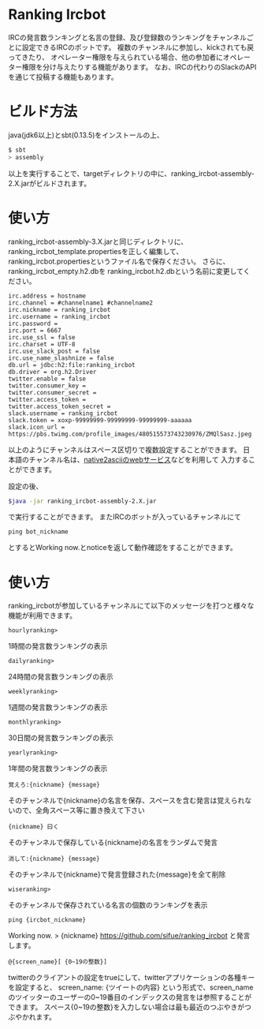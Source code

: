 # Ranking Ircbot
IRCの発言数ランキングと名言の登録、及び登録数のランキングをチャンネルごとに設定できるIRCのボットです。
複数のチャンネルに参加し、kickされても戻ってきたり、
オペレーター権限を与えられている場合、他の参加者にオペレーター権限を分け与えたりする機能があります。
なお、IRCの代わりのSlackのAPIを通じて投稿する機能もあります。

# ビルド方法
java(jdk6以上)とsbt(0.13.5)をインストールの上、

```sh
$ sbt
> assembly
```
以上を実行することで、targetディレクトリの中に、ranking_ircbot-assembly-2.X.jarがビルドされます。

# 使い方
ranking_ircbot-assembly-3.X.jarと同じディレクトリに、
ranking_ircbot_template.propertiesを正しく編集して、
ranking_ircbot.propertiesというファイル名で保存ください。
さらに、ranking_ircbot_empty.h2.dbを
ranking_ircbot.h2.dbという名前に変更してください。

```properties
irc.address = hostname
irc.channel = #channelname1 #channelname2
irc.nickname = ranking_ircbot
irc.username = ranking_ircbot
irc.password =
irc.port = 6667
irc.use_ssl = false
irc.charset = UTF-8
irc.use_slack_post = false
irc.use_name_slashnize = false
db.url = jdbc:h2:file:ranking_ircbot
db.driver = org.h2.Driver
twitter.enable = false
twitter.consumer_key =
twitter.consumer_secret =
twitter.access_token =
twitter.access_token_secret =
slack.username = ranking_ircbot
slack.token = xoxp-99999999-99999999-99999999-aaaaaa
slack.icon_url = https://pbs.twimg.com/profile_images/480515573743230976/ZMQlSasz.jpeg
```
以上のようにチャンネルはスペース区切りで複数設定することができます。
日本語のチャンネル名は、[native2asciiのwebサービス](http://lithium.homedns.org/~shanq/bitsnbytes/native2ascii_en.html)などを利用して
入力することができます。

設定の後、

```sh
$java -jar ranking_ircbot-assembly-2.X.jar
```

で実行することができます。
またIRCのボットが入っているチャンネルにて
```
ping bot_nickname
```
とするとWorking now.とnoticeを返して動作確認をすることができます。

# 使い方
ranking_ircbotが参加しているチャンネルにて以下のメッセージを打つと様々な機能が利用できます。

```
hourlyranking>
```
1時間の発言数ランキングの表示

```
dailyranking>
```
24時間の発言数ランキングの表示

```
weeklyranking>
```
1週間の発言数ランキングの表示

```
monthlyranking>
```
30日間の発言数ランキングの表示

```
yearlyranking>
```
1年間の発言数ランキングの表示

```
覚えろ:{nickname} {message}
```
そのチャンネルで{nickname}の名言を保存、スペースを含む発言は覚えられないので、全角スペース等に置き換えて下さい

```
{nickname} 曰く
```
そのチャンネルで保存している{nickname}の名言をランダムで発言

```
消して:{nickname} {message}
```
そのチャンネルで{nickname}で発言登録された{message}を全て削除

```
wiseranking>
```
そのチャンネルで保存されている名言の個数のランキングを表示


```
ping {ircbot_nickname}
```
Working now. > {nickname} https://github.com/sifue/ranking_ircbot と発言します。

```
@{screen_name}[ {0~19の整数}]
```
twitterのクライアントの設定をtrueにして、twitterアプリケーションの各種キーを設定すると、
screen_name: {ツイートの内容}
という形式で、screen_nameのツイッターのユーザーの0~19番目のインデックスの発言をは参照することができます。
スペース{0~19の整数}を入力しない場合は最も最近のつぶやきがつぶやかれます。